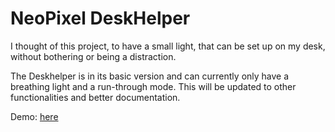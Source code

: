 # NeoPixel DeskHelper

I thought of this project, to have a small light, that can be set up on my 
desk, without bothering or being a distraction.

The Deskhelper is in its basic version and can currently only have a 
breathing light and a run-through mode. This will be updated to other 
functionalities and better documentation. 

Demo: [here](https://youtube.com/shorts/mUJ75rUZIGY?si=yqysCGByn-Hou1o4)
